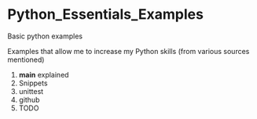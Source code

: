 # Python_Essentials_Examples
Basic python examples

Examples that allow me to increase my Python skills (from various sources mentioned)

1. __main__ explained
2. Snippets
3. unittest
4. github
5. TODO
